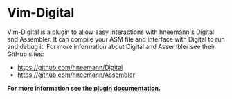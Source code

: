 # Vim-Digital

Vim-Digital is a plugin to allow easy interactions with hneemann's Digital and Assembler.
It can compile your ASM file and interface with Digital to run and debug it.
For more information about Digital and Assembler see their GitHub sites:

* https://github.com/hneemann/Digital
* https://github.com/hneemann/Assembler

**For more information see the [plugin documentation](docs/vim-digital.txt).**

